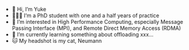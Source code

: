 - 👋 Hi, I’m Yuke
- ⛹🏻‍♀️ I‘m a PhD student with one and a half years of practice
- 👀 I’m interested in High Performance Computing, especially Message Passing Interface (MPI), and Remote Direct Memory Access (RDMA)
- 🌱 I’m currently learning something about offloading xxx...
- 🐱 My headshot is my cat, Neumann

<!---
lykke-li/lykke-li is a ✨ special ✨ repository because its `README.md` (this file) appears on your GitHub profile.
You can click the Preview link to take a look at your changes.
--->
